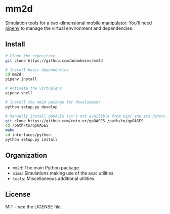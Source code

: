 # mm2d

Simulation tools for a two-dimensional mobile manipulator. You'll need
[pipenv](https://pipenv.pypa.io) to manage the virtual environment and
dependencies.

## Install

```bash
# Clone the repository
git clone https://github.com/adamheins/mm2d

# Install basic dependencies
cd mm2d
pipenv install

# Activate the virtualenv
pipenv shell

# Install the mm2d package for development
python setup.py develop

# Manually install qpOASES (it's not available from pip) and its Python bindings
git clone https://github.com/coin-or/qpOASES /path/to/qpOASES
cd /path/to/qpOASES
make
cd interfaces/python
python setup.py install
```

## Organization

* `mm2d`: The main Python package.
* `sims`: Simulations making use of the `mm2d` utilities.
* `tools`: Miscellaneous additional utilities.

## License

MIT - see the LICENSE file.
